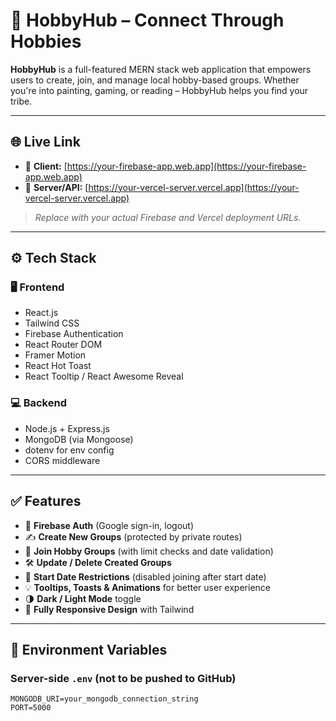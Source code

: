 # 🎯 HobbyHub – Connect Through Hobbies

**HobbyHub** is a full-featured MERN stack web application that empowers users to create, join, and manage local hobby-based groups. Whether you're into painting, gaming, or reading – HobbyHub helps you find your tribe.

---

## 🌐 Live Link

- 🔗 **Client:** [https://your-firebase-app.web.app](https://your-firebase-app.web.app)  
- 🔗 **Server/API:** [https://your-vercel-server.vercel.app](https://your-vercel-server.vercel.app)

> _Replace with your actual Firebase and Vercel deployment URLs._

---

## ⚙️ Tech Stack

### 🖥️ Frontend
- React.js
- Tailwind CSS
- Firebase Authentication
- React Router DOM
- Framer Motion
- React Hot Toast
- React Tooltip / React Awesome Reveal

### 💻 Backend
- Node.js + Express.js
- MongoDB (via Mongoose)
- dotenv for env config
- CORS middleware

---

## ✅ Features

- 🔐 **Firebase Auth** (Google sign-in, logout)
- ✍️ **Create New Groups** (protected by private routes)
- 👥 **Join Hobby Groups** (with limit checks and date validation)
- 🛠️ **Update / Delete Created Groups**
- 📅 **Start Date Restrictions** (disabled joining after start date)
- 💡 **Tooltips, Toasts & Animations** for better user experience
- 🌗 **Dark / Light Mode** toggle
- 📱 **Fully Responsive Design** with Tailwind

---

## 🧪 Environment Variables

### Server-side `.env` (not to be pushed to GitHub)
```env
MONGODB_URI=your_mongodb_connection_string
PORT=5000
